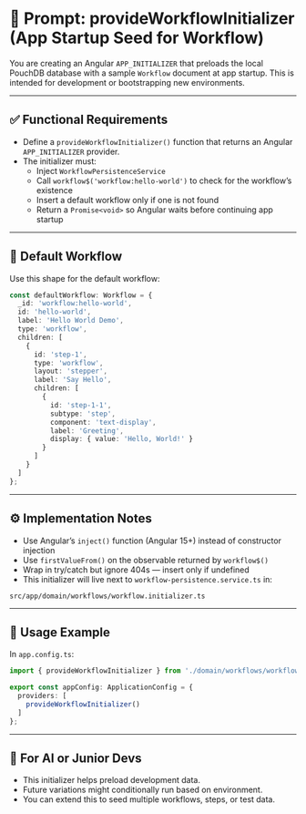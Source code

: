 # 🧠 Prompt: provideWorkflowInitializer (App Startup Seed for Workflow)

You are creating an Angular `APP_INITIALIZER` that preloads the local PouchDB database with a sample `Workflow` document at app startup. This is intended for development or bootstrapping new environments.

---

## ✅ Functional Requirements

- Define a `provideWorkflowInitializer()` function that returns an Angular `APP_INITIALIZER` provider.
- The initializer must:
  - Inject `WorkflowPersistenceService`
  - Call `workflow$('workflow:hello-world')` to check for the workflow’s existence
  - Insert a default workflow only if one is not found
  - Return a `Promise<void>` so Angular waits before continuing app startup

---

## 🌱 Default Workflow

Use this shape for the default workflow:

```ts
const defaultWorkflow: Workflow = {
  _id: 'workflow:hello-world',
  id: 'hello-world',
  label: 'Hello World Demo',
  type: 'workflow',
  children: [
    {
      id: 'step-1',
      type: 'workflow',
      layout: 'stepper',
      label: 'Say Hello',
      children: [
        {
          id: 'step-1-1',
          subtype: 'step',
          component: 'text-display',
          label: 'Greeting',
          display: { value: 'Hello, World!' }
        }
      ]
    }
  ]
};
```

---

## ⚙️ Implementation Notes

- Use Angular’s `inject()` function (Angular 15+) instead of constructor injection
- Use `firstValueFrom()` on the observable returned by `workflow$()`
- Wrap in try/catch but ignore 404s — insert only if undefined
- This initializer will live next to `workflow-persistence.service.ts` in:

```
src/app/domain/workflows/workflow.initializer.ts
```

---

## 🧪 Usage Example

In `app.config.ts`:

```ts
import { provideWorkflowInitializer } from './domain/workflows/workflow.initializer';

export const appConfig: ApplicationConfig = {
  providers: [
    provideWorkflowInitializer()
  ]
};
```

---

## 🤖 For AI or Junior Devs

- This initializer helps preload development data.
- Future variations might conditionally run based on environment.
- You can extend this to seed multiple workflows, steps, or test data.

